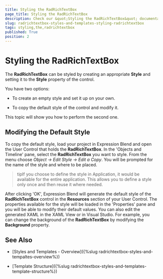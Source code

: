 ```yaml
---
title: Styling the RadRichTextBox
page_title: Styling the RadRichTextBox
description: Check our &quot;Styling the RadRichTextBox&quot; documentation article for the RadRichTextBox {{ site.framework_name }} control.
slug: radrichtextbox-styles-and-templates-styling-radrichtextbox
tags: styling,the,radrichtextbox
published: True
position: 2
---
```


# Styling the RadRichTextBox

The __RadRichTextBox__ can be styled by creating an appropriate __Style__ and setting it to the __Style__ property of the control. 

You have two options:

* To create an empty style and set it up on your own. 

* To copy the default style of the control and modify it.

This topic will show you how to perform the second one.

## Modifying the Default Style

To copy the default style, load your project in Expression Blend and open the User Control that holds the __RadRichTextBox__. In the 'Objects and Timeline' pane, select the __RadRichTextBox__ you want to style. From the menu choose *Object -> Edit Style -> Edit a Copy*. You will be prompted for the name of the style and where to be placed.

>tipIf you choose to define the style in Application, it would be available for the entire application. This allows you to define a style only once and then reuse it where needed.

After clicking 'OK', Expression Blend will generate the default style of the __RadRichTextBox__ control in the __Resources__ section of your User Control. The properties available for the style will be loaded in the 'Properties' pane and you will be able to modify their default values. You can also edit the generated XAML in the XAML View or in Visual Studio. For example, you can change the background of the __RadRichTextBox__ by modifying the __Background__ property.

## See Also

 * [Styles and Templates - Overview]({%slug radrichtextbox-styles-and-tempaltes-overview%})

 * [Template Structure]({%slug radrichtextbox-styles-and-templates-template-structure%})
